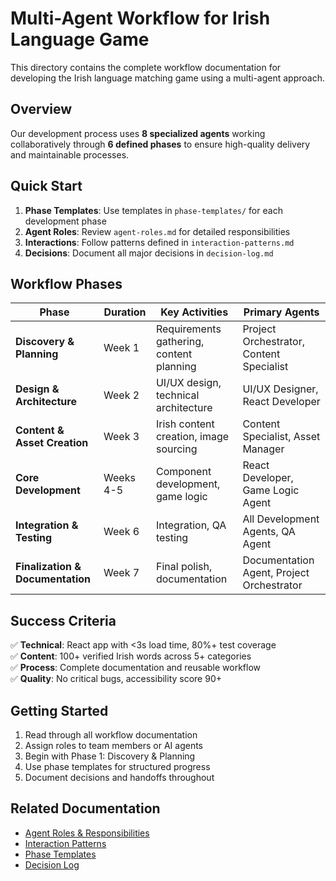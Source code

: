 # Multi-Agent Workflow for Irish Language Game

This directory contains the complete workflow documentation for developing the Irish language matching game using a multi-agent approach.

## Overview

Our development process uses **8 specialized agents** working collaboratively through **6 defined phases** to ensure high-quality delivery and maintainable processes.

## Quick Start

1. **Phase Templates**: Use templates in `phase-templates/` for each development phase
2. **Agent Roles**: Review `agent-roles.md` for detailed responsibilities
3. **Interactions**: Follow patterns defined in `interaction-patterns.md`
4. **Decisions**: Document all major decisions in `decision-log.md`

## Workflow Phases

| Phase | Duration | Key Activities | Primary Agents |
|-------|----------|----------------|----------------|
| **Discovery & Planning** | Week 1 | Requirements gathering, content planning | Project Orchestrator, Content Specialist |
| **Design & Architecture** | Week 2 | UI/UX design, technical architecture | UI/UX Designer, React Developer |
| **Content & Asset Creation** | Week 3 | Irish content creation, image sourcing | Content Specialist, Asset Manager |
| **Core Development** | Weeks 4-5 | Component development, game logic | React Developer, Game Logic Agent |
| **Integration & Testing** | Week 6 | Integration, QA testing | All Development Agents, QA Agent |
| **Finalization & Documentation** | Week 7 | Final polish, documentation | Documentation Agent, Project Orchestrator |

## Success Criteria

✅ **Technical**: React app with <3s load time, 80%+ test coverage  
✅ **Content**: 100+ verified Irish words across 5+ categories  
✅ **Process**: Complete documentation and reusable workflow  
✅ **Quality**: No critical bugs, accessibility score 90+

## Getting Started

1. Read through all workflow documentation
2. Assign roles to team members or AI agents
3. Begin with Phase 1: Discovery & Planning
4. Use phase templates for structured progress
5. Document decisions and handoffs throughout

## Related Documentation

- [Agent Roles & Responsibilities](./agent-roles.md)
- [Interaction Patterns](./interaction-patterns.md)
- [Phase Templates](./phase-templates/)
- [Decision Log](./decision-log.md)